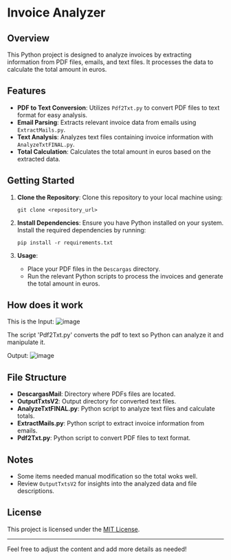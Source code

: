 # Invoice Analyzer

## Overview

This Python project is designed to analyze invoices by extracting information from PDF files, emails, and text files. It processes the data to calculate the total amount in euros.

## Features

- **PDF to Text Conversion**: Utilizes `Pdf2Txt.py` to convert PDF files to text format for easy analysis.
- **Email Parsing**: Extracts relevant invoice data from emails using `ExtractMails.py`.
- **Text Analysis**: Analyzes text files containing invoice information with `AnalyzeTxtFINAL.py`.
- **Total Calculation**: Calculates the total amount in euros based on the extracted data.

## Getting Started

1. **Clone the Repository**: Clone this repository to your local machine using:
   ```
   git clone <repository_url>
   ```

2. **Install Dependencies**: Ensure you have Python installed on your system. Install the required dependencies by running:
   ```
   pip install -r requirements.txt
   ```

3. **Usage**: 
   - Place your PDF files in the `Descargas` directory.
   - Run the relevant Python scripts to process the invoices and generate the total amount in euros.

## How does it work

This is the Input:
![image](https://github.com/rickypcyt/ScriptPythonMercadona/assets/105986682/2e1550cb-b951-4cef-b7ab-76a758920e9f)

The script 'Pdf2Txt.py' converts the pdf to text so Python can analyze it and manipulate it.

Output:
![image](https://github.com/rickypcyt/ScriptPythonMercadona/assets/105986682/b4193772-5a0e-4c57-a9b3-ae41ad36774d)


## File Structure

- **DescargasMail**: Directory where PDFs files are located.
- **OutputTxtsV2**: Output directory for converted text files.
- **AnalyzeTxtFINAL.py**: Python script to analyze text files and calculate totals.
- **ExtractMails.py**: Python script to extract invoice information from emails.
- **Pdf2Txt.py**: Python script to convert PDF files to text format.

## Notes

- Some items needed manual modification so the total woks well.
- Review `OutputTxtsV2` for insights into the analyzed data and file descriptions.

## License

This project is licensed under the [MIT License](LICENSE).

---

Feel free to adjust the content and add more details as needed!
